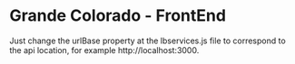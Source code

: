 # Grande Colorado - FrontEnd

Just change the urlBase property at the lbservices.js file to correspond to the api location, for example http://localhost:3000.
